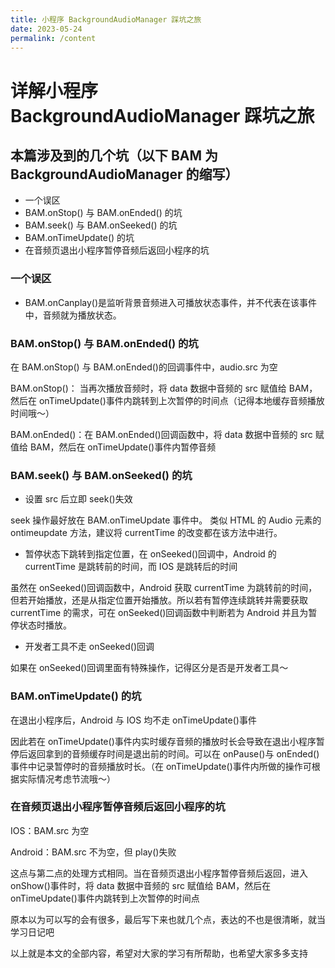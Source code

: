 ```yaml
---
title: 小程序 BackgroundAudioManager 踩坑之旅
date: 2023-05-24
permalink: /content
---
```


# 详解小程序 BackgroundAudioManager 踩坑之旅

## 本篇涉及到的几个坑（以下 BAM 为 BackgroundAudioManager 的缩写）

- 一个误区
- BAM.onStop() 与 BAM.onEnded() 的坑
- BAM.seek() 与 BAM.onSeeked() 的坑
- BAM.onTimeUpdate() 的坑
- 在音频页退出小程序暂停音频后返回小程序的坑

### **一个误区**

- BAM.onCanplay()是监听背景音频进入可播放状态事件，并不代表在该事件中，音频就为播放状态。

### **BAM.onStop() 与 BAM.onEnded() 的坑**

在 BAM.onStop() 与 BAM.onEnded()的回调事件中，audio.src 为空

BAM.onStop()： 当再次播放音频时，将 data 数据中音频的 src 赋值给 BAM，然后在 onTimeUpdate()事件内跳转到上次暂停的时间点（记得本地缓存音频播放时间哦～）

BAM.onEnded()：在 BAM.onEnded()回调函数中，将 data 数据中音频的 src 赋值给 BAM，然后在 onTimeUpdate()事件内暂停音频

### **BAM.seek() 与 BAM.onSeeked() 的坑**

- 设置 src 后立即 seek()失效

seek 操作最好放在 BAM.onTimeUpdate 事件中。 类似 HTML 的 Audio 元素的 ontimeupdate 方法，建议将 currentTime 的改变都在该方法中进行。

- 暂停状态下跳转到指定位置，在 onSeeked()回调中，Android 的 currentTime 是跳转前的时间，而 IOS 是跳转后的时间

虽然在 onSeeked()回调函数中，Android 获取 currentTime 为跳转前的时间，但若开始播放，还是从指定位置开始播放。所以若有暂停连续跳转并需要获取 currentTime 的需求，可在 onSeeked()回调函数中判断若为 Android 并且为暂停状态时播放。

- 开发者工具不走 onSeeked()回调

如果在 onSeeked()回调里面有特殊操作，记得区分是否是开发者工具～

### **BAM.onTimeUpdate() 的坑**

在退出小程序后，Android 与 IOS 均不走 onTimeUpdate()事件

因此若在 onTimeUpdate()事件内实时缓存音频的播放时长会导致在退出小程序暂停后返回拿到的音频缓存时间是退出前的时间。可以在 onPause()与 onEnded()事件中记录暂停时的音频播放时长。（在 onTimeUpdate()事件内所做的操作可根据实际情况考虑节流哦～）

### **在音频页退出小程序暂停音频后返回小程序的坑**

IOS：BAM.src 为空

Android：BAM.src 不为空，但 play()失败

这点与第二点的处理方式相同。当在音频页退出小程序暂停音频后返回，进入 onShow()事件时，将 data 数据中音频的 src 赋值给 BAM，然后在 onTimeUpdate()事件内跳转到上次暂停的时间点

原本以为可以写的会有很多，最后写下来也就几个点，表达的不也是很清晰，就当学习日记吧

以上就是本文的全部内容，希望对大家的学习有所帮助，也希望大家多多支持
